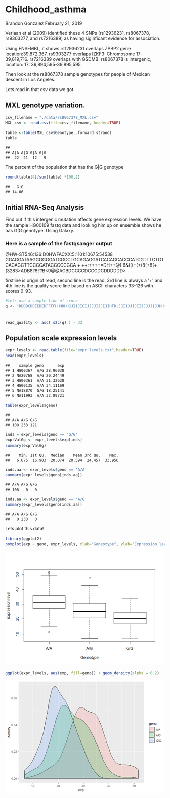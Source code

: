 Childhood\_asthma
================
Brandon Gonzalez
February 21, 2019

Verlaan et al (2009) identified these 4 SNPs (rs12936231, rs8067378, rs9303277, and rs7216389) as having siginficant evidence for association.

Using ENSEMBL, it shows rs12936231 overlaps ZPBP2 gene location:39,872,367. rs9303277 overlaps IZKF3: Chromosome 17: 39,819,716. rs7216389 overlaps with GSDMB. rs8067378 is intergenic, location: 17: 39,894,595-39,895,595

Then look at the rs8067378 sample genotypes for people of Mexican descent in Los Angeles.

Lets read in that csv data we got.

MXL genotype variation.
-----------------------

``` r
csv_filename = "./data/rs8067378_MXL.csv"
MXL_csv <- read.csv(file=csv_filename, header=TRUE)
```

``` r
table <-table(MXL_csv$Genotype..forward.strand)
table
```

    ## 
    ## A|A A|G G|A G|G 
    ##  22  21  12   9

The percent of the population that has the G|G genotype

``` r
round(table[4]/sum(table) *100,2)
```

    ##   G|G 
    ## 14.06

Initial RNA-Seq Analysis
------------------------

Find out if this intergenic mutation affects gene expression levels. We have the sample HG00109 fastq data and looking him up on ensemble shows he has G|G genotype. Using Galaxy.

### Here is a sample of the fastqsanger output

@HW-ST546:136:D0HWFACXX:5:1101:10675:54538 GGAGGATAAGGGGGGATGGCCTGCAGAGGATCACAGCACCCATCGTTTCTGTCACAGCTTCCCCATACCCCCGCA + ++:++++=DH++@)'6&(((+(+(8(+8(+(3283&gt;ADB8?8??B<ABDCA><9@@ACBDCCCCDCCCDCDDDDDD>

firstline is origin of read, second line is the read, 3rd line is always a '+' and 4th line is the quality score line based on ASCII characters 33-126 with scores 0-93.

``` r
#lets use a sample line of score
q <- "DDDDCDDEEDEDFFFFHHHHHHJJIIJIGIJJJJIJJIJIHFD;JJIJJJIJIIJJJJJIJJHHHHHFFFFFCCC"


read_quality <- asc( s2c(q) ) - 33
```

Population scale expression levels
----------------------------------

``` r
expr_levels <- read.table(file="expr_levels.txt",header=TRUE)
head(expr_levels)
```

    ##    sample geno      exp
    ## 1 HG00367  A/G 28.96038
    ## 2 NA20768  A/G 20.24449
    ## 3 HG00361  A/A 31.32628
    ## 4 HG00135  A/A 34.11169
    ## 5 NA18870  G/G 18.25141
    ## 6 NA11993  A/A 32.89721

``` r
table(expr_levels$geno)
```

    ## 
    ## A/A A/G G/G 
    ## 108 233 121

``` r
inds = expr_levels$geno == 'G/G'
exprValGg <- expr_levels$exp[inds]
summary(exprValGg)
```

    ##    Min. 1st Qu.  Median    Mean 3rd Qu.    Max. 
    ##   6.675  16.903  20.074  20.594  24.457  33.956

``` r
inds.aa <- expr_levels$geno == 'A/A'
summary(expr_levels$geno[inds.aa])
```

    ## A/A A/G G/G 
    ## 108   0   0

``` r
inds.aa <- expr_levels$geno == 'A/G'
summary(expr_levels$geno[inds.aa])
```

    ## A/A A/G G/G 
    ##   0 233   0

Lets plot this data!

``` r
library(ggplot2)
boxplot(exp ~ geno, expr_levels, xlab="Geneotype", ylab="Expression level")
```

![](Childhood_asthma_files/figure-markdown_github/unnamed-chunk-10-1.png)

``` r
ggplot(expr_levels, aes(exp, fill=geno)) + geom_density(alpha = 0.2)
```

![](Childhood_asthma_files/figure-markdown_github/unnamed-chunk-10-2.png)
